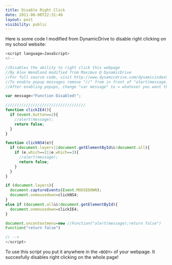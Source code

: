 ```yaml
---
title: Disable Right Click
date: 2011-06-08T22:31:49
layout: post
visibility: public
---
```


Here is some code I modified from DynamicDrive to disable right clicking on my school website:

```js
<script language=JavaScript>
<!--

//Disables the ability to right click this webpage
//By Alex Wendland modified from Maximus @ DynamicDrive
//For full source code, visit http://www.dynamicdrive.com/dynamicindex9/noright.htm
//To enable popup messages remove "//" from in front of "alert(message);"
//After enabling popups, change "var message" to = whatever you want the popup to say

var message="Function Disabled!";

///////////////////////////////////
function clickIE4(){
  if (event.button==2){
    //alert(message);
    return false;
  }
}

function clickNS4(e){
  if (document.layers||document.getElementById&&!document.all){
    if (e.which==2||e.which==3){
      //alert(message);
      return false;
    }
  }
}

if (document.layers){
  document.captureEvents(Event.MOUSEDOWN);
  document.onmousedown=clickNS4;
}
else if (document.all&&!document.getElementById){
  document.onmousedown=clickIE4;
}

document.oncontextmenu=new //Function("alert(message);return false")
Function("return false")

// -->
</script>
```

To use this script you put it anywhere in the `<BODY>` of your webpage. It succesfully disables right clicking on the whole page!
